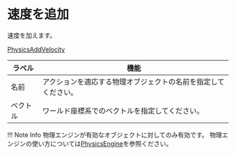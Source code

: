 # 速度を追加

速度を加えます。

[PhysicsAddVelocity](img/PhysicsAddVelocity.ja.jpg)

|  ラベル |  機能  |
| ----   | ---- |
| 名前 | アクションを適応する物理オブジェクトの名前を指定してください。 |
| ベクトル | ワールド座標系でのベクトルを指定してください。 |


!!! Note Info
    物理エンジンが有効なオブジェクトに対してのみ有効です。
    物理エンジンの使い方については[PhysicsEngine](../WorldMakingGuide/PhysicsEngine.md)を参照ください。